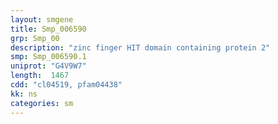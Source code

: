 ```yaml
---
layout: smgene
title: Smp_006590
grp: Smp_00
description: "zinc finger HIT domain containing protein 2"
smp: Smp_006590.1
uniprot: "G4V9W7"
length:  1467
cdd: "cl04519, pfam04438"
kk: ns
categories: sm
---
```

